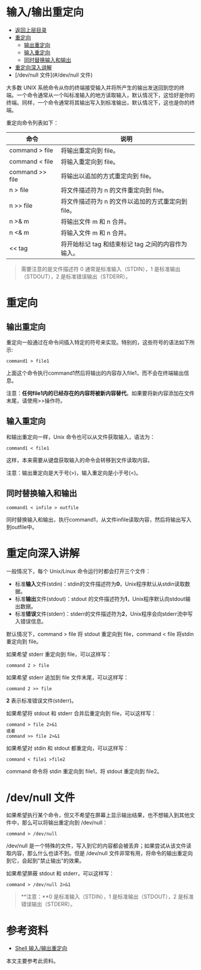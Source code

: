 # 输入/输出重定向

* [返回上层目录](../shell.md)
* [重定向](#重定向)
  * [输出重定向](#输出重定向)
  * [输入重定向](#输入重定向)
  * [同时替换输入和输出](#同时替换输入和输出)
* [重定向深入讲解](#重定向深入讲解)
* [/dev/null 文件](#/dev/null 文件)

大多数 UNIX 系统命令从你的终端接受输入并将所产生的输出发送回到您的终端。一个命令通常从一个叫标准输入的地方读取输入，默认情况下，这恰好是你的终端。同样，一个命令通常将其输出写入到标准输出，默认情况下，这也是你的终端。

重定向命令列表如下：

| 命令            | 说明                                               |
| --------------- | -------------------------------------------------- |
| command > file  | 将输出重定向到 file。                              |
| command < file  | 将输入重定向到 file。                              |
| command >> file | 将输出以追加的方式重定向到 file。                  |
| n > file        | 将文件描述符为 n 的文件重定向到 file。             |
| n >> file       | 将文件描述符为 n 的文件以追加的方式重定向到 file。 |
| n >& m          | 将输出文件 m 和 n 合并。                           |
| n <& m          | 将输入文件 m 和 n 合并。                           |
| << tag          | 将开始标记 tag 和结束标记 tag 之间的内容作为输入。 |

> 需要注意的是文件描述符 0 通常是标准输入（STDIN），1 是标准输出（STDOUT），2 是标准错误输出（STDERR）。

# 重定向

## 输出重定向

重定向一般通过在命令间插入特定的符号来实现。特别的，这些符号的语法如下所示:

```shell
command1 > file1
```

上面这个命令执行command1然后将输出的内容存入file1，而不会在终端输出信息。

注意：**任何file1内的已经存在的内容将被新内容替代**。如果要将新内容添加在文件末尾，请使用>>操作符。

## 输入重定向

和输出重定向一样，Unix 命令也可以从文件获取输入，语法为：

```shell
command1 < file1
```

这样，本来需要从键盘获取输入的命令会转移到文件读取内容。

注意：输出重定向是大于号(>)，输入重定向是小于号(<)。

## 同时替换输入和输出

```shell
command1 < infile > outfile
```

同时替换输入和输出，执行command1，从文件infile读取内容，然后将输出写入到outfile中。

# 重定向深入讲解

一般情况下，每个 Unix/Linux 命令运行时都会打开三个文件：

- 标准**输入**文件(stdin)：stdin的文件描述符为**0**，Unix程序默认从stdin读取数据。
- 标准**输出**文件(stdout)：stdout 的文件描述符为**1**，Unix程序默认向stdout输出数据。
- 标准**错误**文件(stderr)：stderr的文件描述符为**2**，Unix程序会向stderr流中写入错误信息。

默认情况下，command > file 将 stdout 重定向到 file，command < file 将stdin 重定向到 file。

如果希望 stderr 重定向到 file，可以这样写：

```shell
command 2 > file
```

如果希望 stderr 追加到 file 文件末尾，可以这样写：

```shell
command 2 >> file
```

**2** 表示标准错误文件(stderr)。

如果希望将 stdout 和 stderr 合并后重定向到 file，可以这样写：

```shell
command > file 2>&1
或者
command >> file 2>&1
```

如果希望对 stdin 和 stdout 都重定向，可以这样写：

```shell
command < file1 >file2
```

command 命令将 stdin 重定向到 file1，将 stdout 重定向到 file2。

# /dev/null 文件

如果希望执行某个命令，但又不希望在屏幕上显示输出结果，也不想输入到其他文件中，那么可以将输出重定向到 /dev/null：

```shell
command > /dev/null
```

/dev/null 是一个特殊的文件，写入到它的内容都会被丢弃；如果尝试从该文件读取内容，那么什么也读不到。但是 /dev/null 文件非常有用，将命令的输出重定向到它，会起到"禁止输出"的效果。

如果希望屏蔽 stdout 和 stderr，可以这样写：

```shell
command > /dev/null 2>&1
```

>**注意：**0 是标准输入（STDIN），1 是标准输出（STDOUT），2 是标准错误输出（STDERR）。



# 参考资料

* [Shell 输入/输出重定向](https://www.runoob.com/linux/linux-shell-io-redirections.html)

本文主要参考此资料。

